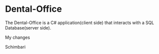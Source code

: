 Dental-Office
=============

The Dental-Office is a C# application(client side) that interacts with a SQL Database(server side).

My changes

Schimbari
